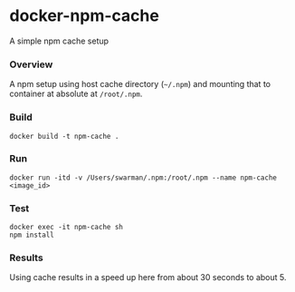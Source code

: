 # docker-npm-cache
A simple npm cache setup

### Overview
A npm setup using host cache directory (`~/.npm`) and mounting that to container at absolute at `/root/.npm`.

### Build
```
docker build -t npm-cache .
```

### Run
```
docker run -itd -v /Users/swarman/.npm:/root/.npm --name npm-cache <image_id>
```

### Test
```
docker exec -it npm-cache sh
npm install
```

### Results
Using cache results in a speed up here from about 30 seconds to about 5.
